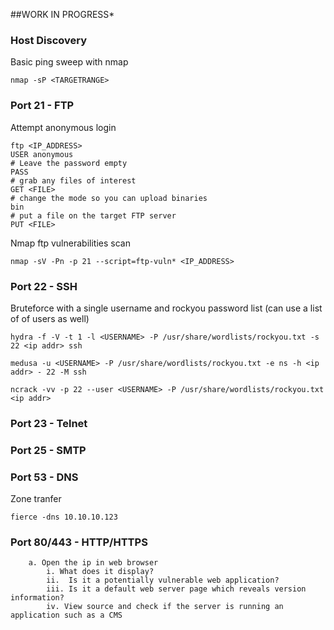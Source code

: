 ##WORK IN PROGRESS*

### Host Discovery

Basic ping sweep with nmap 

```
nmap -sP <TARGETRANGE>
```


### Port 21 - FTP

Attempt anonymous login 

```
ftp <IP_ADDRESS>
USER anonymous
# Leave the password empty
PASS 
# grab any files of interest
GET <FILE>
# change the mode so you can upload binaries 
bin
# put a file on the target FTP server 
PUT <FILE>
```

Nmap ftp vulnerabilities scan

```
nmap -sV -Pn -p 21 --script=ftp-vuln* <IP_ADDRESS>
```

### Port 22 - SSH

Bruteforce with a single username and rockyou password list (can use a list of of users as well)

```
hydra -f -V -t 1 -l <USERNAME> -P /usr/share/wordlists/rockyou.txt -s 22 <ip addr> ssh

medusa -u <USERNAME> -P /usr/share/wordlists/rockyou.txt -e ns -h <ip addr> - 22 -M ssh

ncrack -vv -p 22 --user <USERNAME> -P /usr/share/wordlists/rockyou.txt <ip addr>
```
### Port 23 - Telnet
  
### Port 25 - SMTP

### Port 53 - DNS

Zone tranfer

```
fierce -dns 10.10.10.123
```

### Port 80/443 - HTTP/HTTPS

		a. Open the ip in web browser 
			i. What does it display?
			ii.  Is it a potentially vulnerable web application? 
			iii. Is it a default web server page which reveals version information?
			iv. View source and check if the server is running an application such as a CMS 






